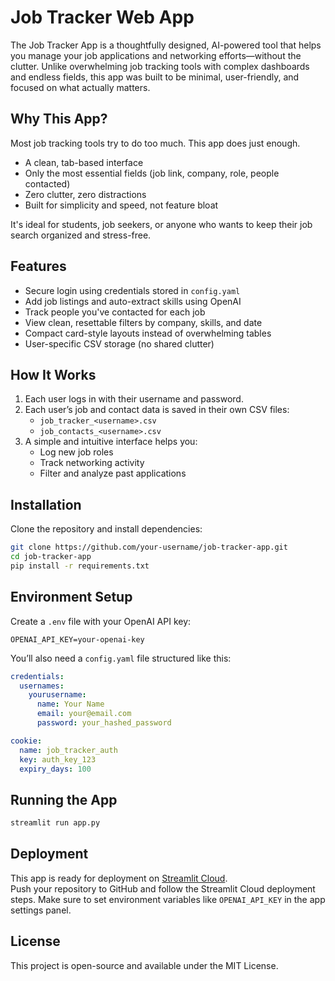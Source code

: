 # Job Tracker Web App

The Job Tracker App is a thoughtfully designed, AI-powered tool that helps you manage your job applications and networking efforts—without the clutter. Unlike overwhelming job tracking tools with complex dashboards and endless fields, this app was built to be minimal, user-friendly, and focused on what actually matters.

## Why This App?

Most job tracking tools try to do too much. This app does just enough.

- A clean, tab-based interface
- Only the most essential fields (job link, company, role, people contacted)
- Zero clutter, zero distractions
- Built for simplicity and speed, not feature bloat

It's ideal for students, job seekers, or anyone who wants to keep their job search organized and stress-free.

## Features

- Secure login using credentials stored in `config.yaml`
- Add job listings and auto-extract skills using OpenAI
- Track people you've contacted for each job
- View clean, resettable filters by company, skills, and date
- Compact card-style layouts instead of overwhelming tables
- User-specific CSV storage (no shared clutter)

## How It Works

1. Each user logs in with their username and password.
2. Each user’s job and contact data is saved in their own CSV files:
   - `job_tracker_<username>.csv`
   - `job_contacts_<username>.csv`
3. A simple and intuitive interface helps you:
   - Log new job roles
   - Track networking activity
   - Filter and analyze past applications
## Installation

Clone the repository and install dependencies:

```bash
git clone https://github.com/your-username/job-tracker-app.git
cd job-tracker-app
pip install -r requirements.txt
```

## Environment Setup

Create a `.env` file with your OpenAI API key:

```
OPENAI_API_KEY=your-openai-key
```

You’ll also need a `config.yaml` file structured like this:

```yaml
credentials:
  usernames:
    yourusername:
      name: Your Name
      email: your@email.com
      password: your_hashed_password

cookie:
  name: job_tracker_auth
  key: auth_key_123
  expiry_days: 100
```

## Running the App

```bash
streamlit run app.py
```

## Deployment

This app is ready for deployment on [Streamlit Cloud](https://streamlit.io/cloud).  
Push your repository to GitHub and follow the Streamlit Cloud deployment steps. Make sure to set environment variables like `OPENAI_API_KEY` in the app settings panel.

## License

This project is open-source and available under the MIT License.
```
